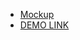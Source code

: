 - [Mockup](https://www.figma.com/file/nHz8bflIwJaWP3P99vKTH5/miami_home_new/)
- [DEMO LINK](https://Elena-brv.github.io/Miami_landing/)
